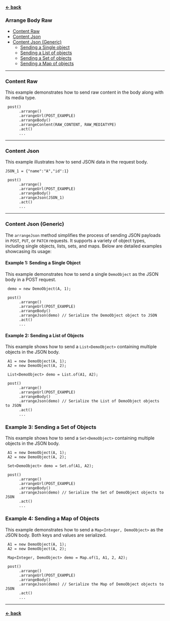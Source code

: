 #### [← back](../../README.md)

### Arrange Body Raw

- [Content Raw](#content-raw)
- [Content Json](#content-json)
- [Content Json (Generic)](#content-json-generic)
    - [Sending a Single object](#example-1-sending-a-single-object)
    - [Sending a List of objects](#example-2-sending-a-list-of-objects)
    - [Sending a Set of objects](#example-3-sending-a-set-of-objects)
    - [Sending a Map of objects](#example-4-sending-a-map-of-objects)

---

### Content Raw

This example demonstrates how to send raw content in the body along with its media type.

```
 post()
      .arrange()
      .arrangeUrl(POST_EXAMPLE)
      .arrangeBody()
      .arrangeContent(RAW_CONTENT, RAW_MEDIATYPE)
      .act()
      ...
```

---

### Content Json

This example illustrates how to send JSON data in the request body.

```
JSON_1 = {"name":"A","id":1}
```

```
 post()
      .arrange()
      .arrangeUrl(POST_EXAMPLE)
      .arrangeBody()
      .arrangeJson(JSON_1)
      .act()
      ...
```

---

### Content Json (Generic)

The `arrangeJson` method simplifies the process of sending JSON payloads in `POST`, `PUT`,
or `PATCH` requests. It supports a variety of object types, including single objects, lists, sets,
and maps. Below are detailed examples showcasing its usage:

#### Example 1: Sending a Single Object

This example demonstrates how to send a single `DemoObject` as the JSON body in a POST request.

```
 demo = new DemoObject(A, 1);
```

```
 post()
      .arrange()
      .arrangeUrl(POST_EXAMPLE)
      .arrangeBody()
      .arrangeJson(demo) // Serialize the DemoObject object to JSON
      .act()
      ...
```

#### Example 2: Sending a List of Objects

This example shows how to send a `List<DemoObject>` containing multiple objects in the JSON body.

```
 A1 = new DemoObject(A, 1);
 A2 = new DemoObject(A, 2);
```

```
 List<DemoObject> demo = List.of(A1, A2);
```

```
 post()
      .arrange()
      .arrangeUrl(POST_EXAMPLE)
      .arrangeBody()
      .arrangeJson(demo) // Serialize the List of DemoObject objects to JSON
      .act()
      ...
```

### Example 3: Sending a Set of Objects

This example shows how to send a `Set<DemoObject>` containing multiple objects in the JSON body.

```
 A1 = new DemoObject(A, 1);
 A2 = new DemoObject(A, 2);
```

```
 Set<DemoObject> demo = Set.of(A1, A2);
```

```
 post()
      .arrange()
      .arrangeUrl(POST_EXAMPLE)
      .arrangeBody()
      .arrangeJson(demo) // Serialize the Set of DemoObject objects to JSON
      .act()
      ...
```

### Example 4: Sending a Map of Objects

This example demonstrates how to send a `Map<Integer, DemoObject>` as the JSON body. Both keys and
values are serialized.

```
 A1 = new DemoObject(A, 1);
 A2 = new DemoObject(A, 2);
```

```
 Map<Integer, DemoObject> demo = Map.of(1, A1, 2, A2);
```

```
 post()
      .arrange()
      .arrangeUrl(POST_EXAMPLE)
      .arrangeBody()
      .arrangeJson(demo) // Serialize the Map of DemoObject objects to JSON
      .act()
      ...
```

---

#### [← back](../../README.md)